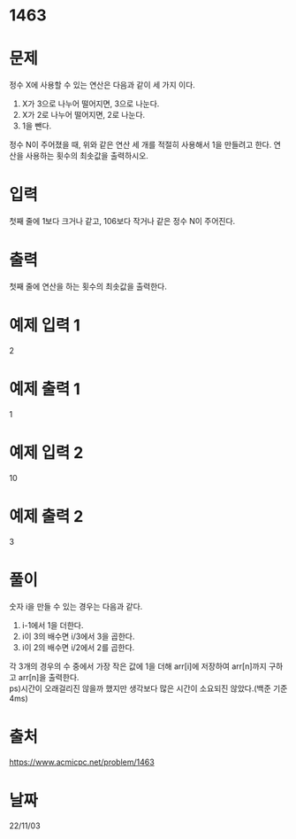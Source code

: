 # 1463

# 문제
정수 X에 사용할 수 있는 연산은 다음과 같이 세 가지 이다.

1. X가 3으로 나누어 떨어지면, 3으로 나눈다.
2. X가 2로 나누어 떨어지면, 2로 나눈다.
3. 1을 뺀다.  

정수 N이 주어졌을 때, 위와 같은 연산 세 개를 적절히 사용해서 1을 만들려고 한다. 연산을 사용하는 횟수의 최솟값을 출력하시오.

# 입력
첫째 줄에 1보다 크거나 같고, 106보다 작거나 같은 정수 N이 주어진다.

# 출력
첫째 줄에 연산을 하는 횟수의 최솟값을 출력한다.

# 예제 입력 1 
2

# 예제 출력 1 
1

# 예제 입력 2 
10

# 예제 출력 2 
3

# 풀이
숫자 i을 만들 수 있는 경우는 다음과 같다.
1. i-1에서 1을 더한다.
2. i이 3의 배수면 i/3에서 3을 곱한다.
3. i이 2의 배수면 i/2에서 2를 곱한다.  

각 3개의 경우의 수 중에서 가장 작은 값에 1을 더해 arr[i]에 저장하여 arr[n]까지 구하고 arr[n]을 출력한다.  
ps)시간이 오래걸리진 않을까 했지만 생각보다 많은 시간이 소요되진 않았다.(백준 기준 4ms)

# 출처 
https://www.acmicpc.net/problem/1463

# 날짜
22/11/03
